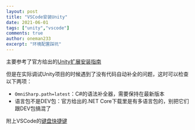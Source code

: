 ```yaml
---
layout: post
title: "VSCode安装Unity"
date: 2021-06-01
tags: ["unity","vscode"]
comments: true
author: oneman233
excerpt: "环境配置踩坑"
---
```


主要参考了官方给出的[Unity扩展安装指南](https://code.visualstudio.com/docs/other/unity)

但是在实际调试Unity项目的时候遇到了没有代码自动补全的问题，这时可以检查以下两项：

* `OmniSharp.path=latest`：C#的语法补全器，需要保持在最新版本
* 语言包不是DEV包：官方给出的.NET Core下载里是有多语言包的，别把它们跟DEV包搞混了

附上VSCode的[键盘快捷键](https://code.visualstudio.com/shortcuts/keyboard-shortcuts-windows.pdf)